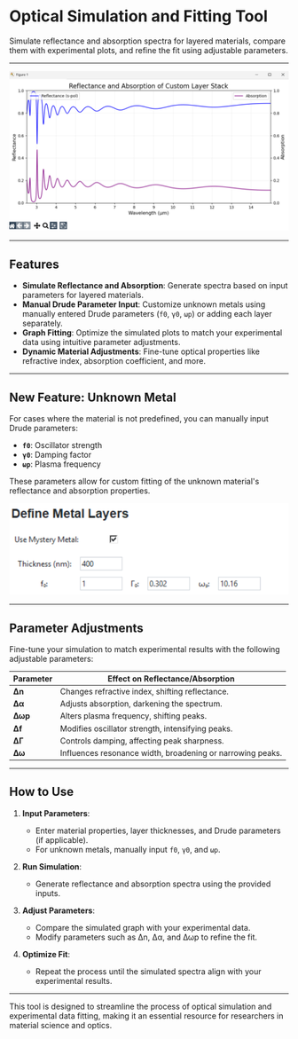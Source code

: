 # Optical Simulation and Fitting Tool

Simulate reflectance and absorption spectra for layered materials, compare them with experimental plots, and refine the fit using adjustable parameters.

---

<p align="center">
  <img src="./examples/TiPtAu_example.png" alt="Fitted Reflection Simulation for TiPtAu" width="738">
</p>

---

## Features

- **Simulate Reflectance and Absorption**: Generate spectra based on input parameters for layered materials.
- **Manual Drude Parameter Input**: Customize unknown metals using manually entered Drude parameters (`f0`, `γ0`, `ωp`) or adding each layer separately.
- **Graph Fitting**: Optimize the simulated plots to match your experimental data using intuitive parameter adjustments.
- **Dynamic Material Adjustments**: Fine-tune optical properties like refractive index, absorption coefficient, and more.

---

## New Feature: Unknown Metal

For cases where the material is not predefined, you can manually input Drude parameters:

- **`f0`**: Oscillator strength  
- **`γ0`**: Damping factor  
- **`ωp`**: Plasma frequency  

These parameters allow for custom fitting of the unknown material's reflectance and absorption properties.

<p align="center">
  <img src="./examples/UnknownMetal_input.png" alt="Unknown Metal Input UI" width="738">
</p>

---

## Parameter Adjustments

Fine-tune your simulation to match experimental results with the following adjustable parameters:

| Parameter  | Effect on Reflectance/Absorption |
|------------|----------------------------------|
| **Δn**     | Changes refractive index, shifting reflectance. |
| **Δα**     | Adjusts absorption, darkening the spectrum. |
| **Δωp**    | Alters plasma frequency, shifting peaks. |
| **Δf**     | Modifies oscillator strength, intensifying peaks. |
| **ΔΓ**     | Controls damping, affecting peak sharpness. |
| **Δω**     | Influences resonance width, broadening or narrowing peaks. |

---

## How to Use

1. **Input Parameters**:
   - Enter material properties, layer thicknesses, and Drude parameters (if applicable).
   - For unknown metals, manually input `f0`, `γ0`, and `ωp`.

2. **Run Simulation**:
   - Generate reflectance and absorption spectra using the provided inputs.

3. **Adjust Parameters**:
   - Compare the simulated graph with your experimental data.
   - Modify parameters such as Δn, Δα, and Δωp to refine the fit.

4. **Optimize Fit**:
   - Repeat the process until the simulated spectra align with your experimental results.



---


This tool is designed to streamline the process of optical simulation and experimental data fitting, making it an essential resource for researchers in material science and optics.
